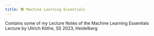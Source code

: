```yaml
---
title: 📚 Machine Learning Essentials
---
```

Contains some of my Lecture Notes of the Machine Learning Essentials Lecture by Ullrich Köthe, SS 2023, Heidelberg